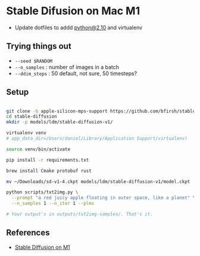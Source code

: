 # Stable Difusion on Mac M1

- Update dotfiles to addd python@2.10 and virtualenv

## Trying things out

 - `--seed $RANDOM`
 - `--n_samples` : number of images in a batch
 - `--ddim_steps` : 50 default, not sure, 50 timesteps?
## Setup

```bash

git clone -b apple-silicon-mps-support https://github.com/bfirsh/stable-diffusion.git
cd stable-diffusion
mkdir -p models/ldm/stable-diffusion-v1/

virtualenv venv
# app_data_dir=/Users/daniel/Library/Application Support/virtualenv)

source venv/bin/activate

pip install -r requirements.txt

brew install Cmake protobuf rust

mv ~/Downloads/sd-v1-4.ckpt models/ldm/stable-diffusion-v1/model.ckpt

python scripts/txt2img.py \
  --prompt "a red juicy apple floating in outer space, like a planet" \
  --n_samples 1 --n_iter 1 --plms

# Your output's in outputs/txt2img-samples/. That's it.
```

## References

- [Stable Diffusion on M1](https://replicate.com/blog/run-stable-diffusion-on-m1-mac)